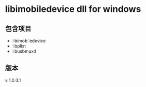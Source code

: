 # libimobiledevice dll for windows

## 包含项目

- libimobiledevice
- libplist
- libusbmuxd

## 版本

v 1.0.0.1

